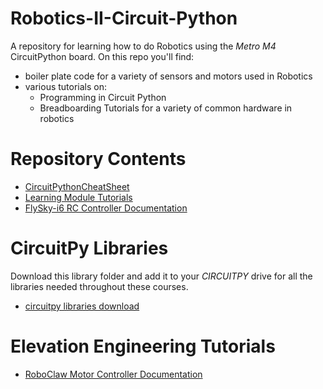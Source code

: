 # Robotics-II-Circuit-Python
A repository for learning how to do Robotics using the *Metro M4* CircuitPython board. On this repo you'll find:
* boiler plate code for a variety of sensors and motors used in Robotics
* various tutorials on:
    * Programming in Circuit Python
    * Breadboarding Tutorials for a variety of common hardware in robotics 

# Repository Contents
* [CircuitPythonCheatSheet](/learning_modules/circuit_python_cheatsheet.md)
* [Learning Module Tutorials](/learning_modules/tutorials_list.md)
* [FlySky-i6 RC Controller Documentation](/RC_control_FlySky_FS-I6x/flysky_documentation.md)

# CircuitPy Libraries
Download this library folder and add it to your *CIRCUITPY* drive for all the libraries needed throughout these courses. 
* [circuitpy libraries download](circuit_python_libraries/lib)

# Elevation Engineering Tutorials
* [RoboClaw Motor Controller Documentation](RoboClaw_motor_controller/roboclaw_documentation.md)

